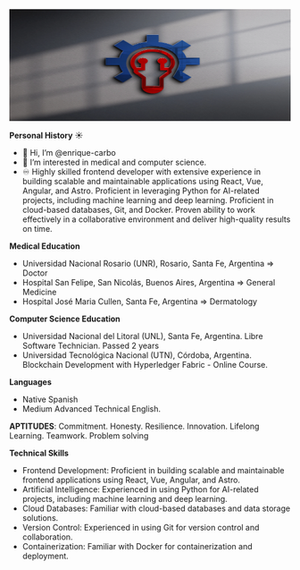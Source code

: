 <img src="https://github.com/enrique-carbo/enrique-carbo/blob/main/adiseniar-mockup.webp?raw=true" width="600" height="200" alt="Mockup">

**Personal History** :sunny:

- 👋 Hi, I’m @enrique-carbo
- 👀 I’m interested in medical and computer science.
- ♾️ Highly skilled frontend developer with extensive experience in building scalable and maintainable applications using React, Vue, Angular, and Astro. Proficient in leveraging Python for AI-related projects, including machine learning and deep learning. Proficient in cloud-based databases, Git, and Docker. Proven ability to work effectively in a collaborative environment and deliver high-quality results on time.


**Medical Education**

- Universidad Nacional Rosario (UNR), Rosario, Santa Fe, Argentina => Doctor
- Hospital San Felipe, San Nicolás, Buenos Aires, Argentina => General Medicine
- Hospital José Maria Cullen, Santa Fe, Argentina => Dermatology

**Computer Science Education**

- Universidad Nacional del Litoral (UNL), Santa Fe, Argentina. Libre Software Technician. Passed 2 years
- Universidad Tecnológica Nacional (UTN), Córdoba, Argentina. Blockchain Development with Hyperledger Fabric - Online Course.

**Languages**

- Native Spanish
- Medium Advanced Technical English.

**APTITUDES**: Commitment. Honesty. Resilience. Innovation. Lifelong Learning. Teamwork. Problem solving

**Technical Skills** 

- Frontend Development: Proficient in building scalable and maintainable frontend applications using React, Vue, Angular, and Astro.
- Artificial Intelligence: Experienced in using Python for AI-related projects, including machine learning and deep learning.
- Cloud Databases: Familiar with cloud-based databases and data storage solutions.
- Version Control: Experienced in using Git for version control and collaboration.
- Containerization: Familiar with Docker for containerization and deployment.



<!---
enrique-carbo/enrique-carbo is a ✨ special ✨ repository because its `README.md` (this file) appears on your GitHub profile.
You can click the Preview link to take a look at your changes.

Repo emojis https://www.webfx.com/tools/emoji-cheat-sheet/
--->
